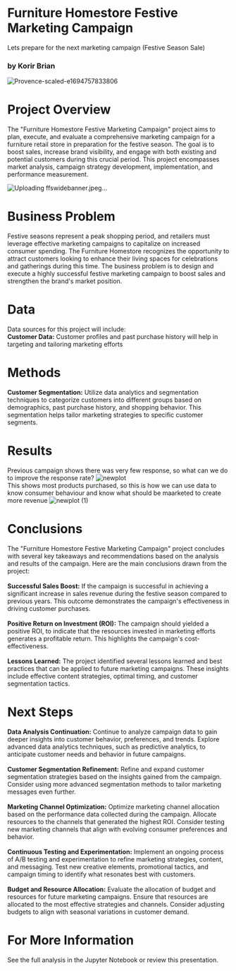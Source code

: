 # Furniture Homestore Festive Marketing Campaign
Lets prepare for the next marketing campaign (Festive Season Sale)<br>
### by Korir Brian
![Provence-scaled-e1694757833806](https://github.com/korir5/Festive_Marketing_Campaign/assets/11253509/01a0dfe0-d399-419d-9f3c-b11d38059175)
# Project Overview
The "Furniture Homestore Festive Marketing Campaign" project aims to plan, execute, and evaluate a comprehensive marketing campaign for a furniture retail store in preparation for the festive season. The goal is to boost sales, increase brand visibility, and engage with both existing and potential customers during this crucial period. This project encompasses market analysis, campaign strategy development, implementation, and performance measurement.

![Uploading ffswidebanner.jpeg…]()
# Business Problem
Festive seasons represent a peak shopping period, and retailers must leverage effective marketing campaigns to capitalize on increased consumer spending. The Furniture Homestore recognizes the opportunity to attract customers looking to enhance their living spaces for celebrations and gatherings during this time. The business problem is to design and execute a highly successful festive marketing campaign to boost sales and strengthen the brand's market position.
# Data
Data sources for this project will include:<br>
<b>Customer Data:</b> Customer profiles and past purchase history will help in targeting and tailoring marketing efforts
# Methods
<b>Customer Segmentation:</b> Utilize data analytics and segmentation techniques to categorize customers into different groups based on demographics, past purchase history, and shopping behavior. This segmentation helps tailor marketing strategies to specific customer segments.
# Results
Previous campaign shows there was very few response, so what can we do to improve the response rate?
![newplot](https://github.com/korir5/Festive_Marketing_Campaign/assets/11253509/4226ae52-2bc2-4319-a4e1-5f47ec1f317a)
<br>
This shows most products purchased, so this is how we can use data to know consumer behaviour and know what should be maarketed to create more revenue
![newplot (1)](https://github.com/korir5/Festive_Marketing_Campaign/assets/11253509/5822ae01-4896-4fb2-b114-2e123b1c3c22)


# Conclusions
The "Furniture Homestore Festive Marketing Campaign" project concludes with several key takeaways and recommendations based on the analysis and results of the campaign. Here are the main conclusions drawn from the project:<br><br>
<b>Successful Sales Boost:</b> If the campaign is successful in achieving a significant increase in sales revenue during the festive season compared to previous years. This outcome demonstrates the campaign's effectiveness in driving customer purchases.<br><br>
<b>Positive Return on Investment (ROI):</b> The campaign should yielded a positive ROI, to indicate that the resources invested in marketing efforts generates a profitable return. This highlights the campaign's cost-effectiveness.<br><br>
<b>Lessons Learned:</b> The project identified several lessons learned and best practices that can be applied to future marketing campaigns. These insights include effective content strategies, optimal timing, and customer segmentation tactics.
# Next Steps
<b>Data Analysis Continuation:</b> Continue to analyze campaign data to gain deeper insights into customer behavior, preferences, and trends. Explore advanced data analytics techniques, such as predictive analytics, to anticipate customer needs and behavior in future campaigns.<br><br>
<b>Customer Segmentation Refinement:</b> Refine and expand customer segmentation strategies based on the insights gained from the campaign. Consider using more advanced segmentation methods to tailor marketing messages even further.<br><br>
<b>Marketing Channel Optimization:</b> Optimize marketing channel allocation based on the performance data collected during the campaign. Allocate resources to the channels that generated the highest ROI. Consider testing new marketing channels that align with evolving consumer preferences and behavior.<br><br>
<b>Continuous Testing and Experimentation:</b> Implement an ongoing process of A/B testing and experimentation to refine marketing strategies, content, and messaging. Test new creative elements, promotional tactics, and campaign timing to identify what resonates best with customers.<br><br>
<b>Budget and Resource Allocation:</b> Evaluate the allocation of budget and resources for future marketing campaigns. Ensure that resources are allocated to the most effective strategies and channels. Consider adjusting budgets to align with seasonal variations in customer demand.
# For More Information
See the full analysis in the Jupyter Notebook or review this presentation.

